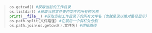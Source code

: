 > ```python
> os.getcwd() #获取当前的工作目录
> os.listdir() #获取当前文件夹内文件内所有的名称
> print(__file__) #获取当前工作目录下的所有文件名（也就是说以绝对路径显示）
> os.path.split(文件路径) #在最后一个斜杠处分割
> os.path.join(os.getcwd(),文件名) #拼接路径
> ```

